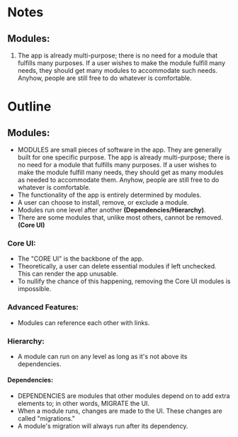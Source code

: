 # Notes
## Modules:
1. The app is already multi-purpose; there is no need for a module that fulfills many purposes. If a user wishes to make the module fulfill many needs, they should get many modules to accommodate such needs. Anyhow, people are still free to do whatever is comfortable.

# Outline
## Modules:
* MODULES are small pieces of software in the app. They are generally built for one specific purpose. The app is already multi-purpose; there is no need for a module that fulfills many purposes. If a user wishes to make the module fulfill many needs, they should get as many modules as needed to accommodate them. Anyhow, people are still free to do whatever is comfortable.
* The functionality of the app is entirely determined by modules.
* A user can choose to install, remove, or exclude a module.
* Modules run one level after another **(Dependencies/Hierarchy)**.
* There are some modules that, unlike most others, cannot be removed. **(Core UI)**

### Core UI:
* The "CORE UI" is the backbone of the app.
* Theoretically, a user can delete essential modules if left unchecked. This can render the app unusable.
* To nullify the chance of this happening, removing the Core UI modules is impossible.

### Advanced Features:
* Modules can reference each other with links.

### Hierarchy:
* A module can run on any level as long as it's not above its dependencies.

#### Dependencies:
* DEPENDENCIES are modules that other modules depend on to add extra elements to; in other words, MIGRATE the UI.
* When a module runs, changes are made to the UI. These changes are called "migrations."
* A module's migration will always run after its dependency.